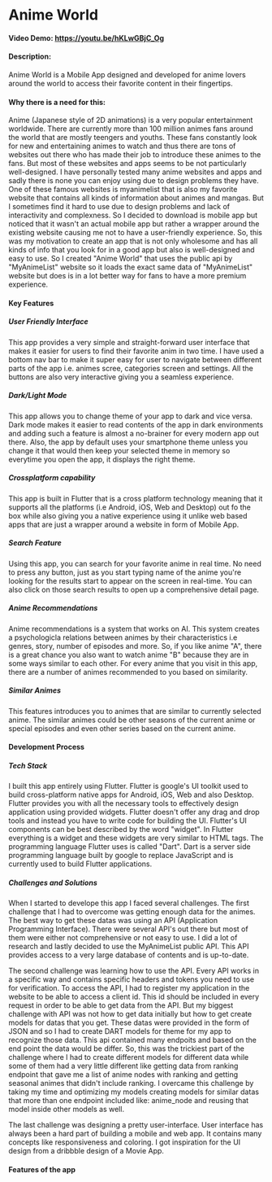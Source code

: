 # Anime World
#### Video Demo:  https://youtu.be/hKLwGBjC_Og
#### Description:
  Anime World is a Mobile App designed and developed for anime lovers around the world to access their favorite content in their fingertips.

#### Why there is a need for this:
  Anime (Japanese style of 2D animations) is a very popular entertainment worldwide. There are currently more than 100 million animes fans around the world that are mostly teengers and youths. These fans constantly look for new and entertaining animes to watch and thus there are tons of websites out there who has made their job to introduce these animes to the fans. But most of these websites and apps seems to be not particularly well-designed. I have personally tested many anime websites and apps and sadly there is none you can enjoy using due to design problems they have. One of these famous websites is myanimelist that is also my favorite website that contains all kinds of information about animes and mangas. But I sometimes find it hard to use due to design problems and lack of interactivity and complexness. So I decided to download is mobile app but noticed that it wasn't an actual mobile app but rather a wrapper around the existing website causing me not to have a user-friendly experience. So, this was my motivation to create an app that is not only wholesome and has all kinds of info that you look for in a good app but also is well-designed and easy to use. So I created "Anime World" that uses the public api by "MyAnimeList" website so it loads the exact same data of "MyAnimeList" website but does is in a lot better way for fans to have a more premium experience.

#### Key Features
  ##### User Friendly Interface
  This app provides a very simple and straight-forward user interface that makes it easier for users to find their favorite anim in two time. I have used a bottom nav bar to make it super easy for user  to navigate between different parts of the app i.e. animes scree, categories screen and settings. All the buttons are also very interactive giving you a seamless experience.

  ##### Dark/Light Mode
  This app allows you to change theme of your app to dark and vice versa. Dark mode makes it easier to read contents of the app in dark environments and adding such a feature is almost a no-brainer for every modern app out there. Also, the app by default uses your smartphone theme unless you change it that would then keep your selected theme in memory so everytime you open the app, it displays the right theme.

  ##### Crossplatform capability
  This app is built in Flutter that is a cross platform technology meaning that it supports all the platforms (i.e Android, iOS, Web and Desktop) out fo the box while also giving you a native experience using it unlike web based apps that are just a wrapper around a website in form of Mobile App.

  ##### Search Feature
  Using this app, you can search for your favorite anime in real time. No need to press any button, just as you start typing name of the anime you're looking for the results start to appear on the screen in real-time. You can also click on those search results to open up a comprehensive detail page.

  ##### Anime Recommendations
  Anime recommendations is a system that works on AI. This system creates a psychologicla relations between animes by their characteristics i.e genres, story, number of episodes and more. So, if you like anime "A", there is a great chance you also want to watch anime "B" because they are in some ways similar to each other. For every anime that you visit in this app, there are a number of animes recommended to you based on similarity.

  ##### Similar Animes
  This features introduces you to animes that are similar to currently selected anime. The similar animes could be other seasons of the current anime or special episodes and even other series based on the current anime.

#### Development Process
##### Tech Stack
I built this app entirely using Flutter. Flutter is google's UI toolkit used to build cross-platform native apps for Android, iOS, Web and also Desktop. Flutter provides you with all the necessary tools to effectively design application using provided widgets. Flutter doesn't offer any drag and drop tools and instead you have to write code for building the UI. Flutter's UI components can be best described by the word "widget". In Flutter everything is a widget and these widgets are very similar to HTML tags. The programming language Flutter uses is called "Dart". Dart is a server side programming language built by google to replace JavaScript and is currently used to build Flutter applications.

##### Challenges and Solutions
  When I started to develope this app I faced several challenges. The first challenge that I had to overcome was getting enough data for the animes. The best way to get these datas was using an API (Application Programming Interface). There were several API's out there but most of them were either not comprehensive or not easy to use. I did a lot of research and lastly decided to use the MyAnimeList public API. This API provides access to a very large database of contents and is up-to-date.

  The second challenge was learning how to use the API. Every API works in a specific way and contains specific headers and tokens you need to use for verification. To access the API, I had to register my application in the website to be able to access a client id. This id should be included in every request in order to be able to get data from the API. But my biggest challenge with API was not how to get data initially but how to get create models for datas that you get. These datas were provided in the form of JSON and so I had to create DART models for theme for my app to recognize those data. This api contained many endpoits and based on the end point the data would be differ. So, this was the trickiest part of the challenge where I had to create different models for different data while some of them had a very little different like getting data from ranking endpoint that gave me a list of anime nodes with ranking and getting seasonal animes that didn't include ranking. I overcame this challenge by taking my time and optimizing my models creating models for similar datas that more than one endpoint included like: anime_node and reusing that model inside other models as well.

  The last challenge was designing a pretty user-interface. User interface has always been a hard part of building a mobile and web app. It contains many concepts like responsiveness and coloring. I got inspiration for the UI design from a dribbble design of a Movie App.

#### Features of the app

